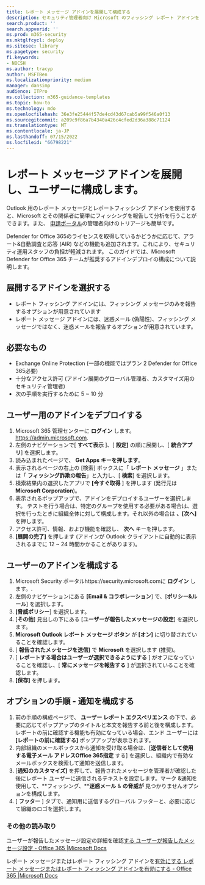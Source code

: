 ```yaml
---
title: レポート メッセージ アドインを展開して構成する
description: セキュリティ管理者向け Microsoft のフィッシング レポート アドインを展開して構成する手順
search.product: ''
search.appverid: ''
ms.prod: m365-security
ms.mktglfcycl: deploy
ms.sitesec: library
ms.pagetype: security
f1.keywords:
- NOCSH
ms.author: tracyp
author: MSFTBen
ms.localizationpriority: medium
manager: dansimp
audience: ITPro
ms.collection: m365-guidance-templates
ms.topic: how-to
ms.technology: mdo
ms.openlocfilehash: 36e3fe25444f57de4cd43d67cab5a99f546a0f13
ms.sourcegitcommit: a209c9f86a7b4340a426c4cfed2d36a388c71124
ms.translationtype: MT
ms.contentlocale: ja-JP
ms.lasthandoff: 07/15/2022
ms.locfileid: "66798221"
---
```

# <a name="deploy-and-configure-the-report-message-add-in-to-users"></a>レポート メッセージ アドインを展開し、ユーザーに構成します。

Outlook 用のレポート メッセージとレポートフィッシング アドインを使用すると、Microsoft とその関係者に簡単にフィッシングを報告して分析を行うことができます。また、 [申請ポータル](https://security.microsoft.com/reportsubmission?viewid=user)の管理者向けのトリアージも簡単です。 

Defender for Office 365のライセンスを取得しているかどうかに応じて、アラート&自動調査と応答 (AIR) などの機能も追加されます。これにより、セキュリティ運用スタッフの負担が軽減されます。 このガイドでは、Microsoft Defender for Office 365 チームが推奨するアドインデプロイの構成について説明します。

## <a name="choose-between-which-add-in-to-deploy"></a>展開するアドインを選択する

- レポート フィッシング アドインには、フィッシング メッセージのみを報告するオプションが用意されています
- レポート メッセージ アドインには、迷惑メール (偽陽性)、フィッシング メッセージではなく、迷惑メールを報告するオプションが用意されています。


## <a name="what-youll-need"></a>必要なもの

-   Exchange Online Protection (一部の機能ではプラン 2 Defender for Office 365必要)
-   十分なアクセス許可 (アドイン展開のグローバル管理者、カスタマイズ用のセキュリティ管理者)
- 次の手順を実行するために 5 ~ 10 分

## <a name="deploy-the-add-in-for-users"></a>ユーザー用のアドインをデプロイする

1.  Microsoft 365 管理センターに **ログイン** します。  https://admin.microsoft.com.
1.  左側のナビゲーションで[ **すべて表示** ]、[ **設定]** の順に展開し、[ **統合アプリ**] を選択します。
1.  読み込まれたページで、 **Get Apps キーを押します**。
1.  表示されるページの右上の [検索] ボックスに「 **レポート メッセージ** 」または「 **フィッシング詐欺の報告**」と入力し、[ **検索**] を選択します。
1.  検索結果内の選択したアプリで **[今すぐ取得** ] を押します (発行元は **Microsoft Corporation**)。
1.  表示されるポップアップで、アドインをデプロイするユーザーを選択します。 テストを行う場合は、特定のグループを使用する必要がある場合は、選択を行ったときに組織全体に対して構成します。それ以外の場合は **、[次へ]** を押します。
1.  アクセス許可、情報、および機能を確認し、 **次へ** キーを押します。
1.  **[展開の完了]** を押します (アドインが Outlook クライアントに自動的に表示されるまでに 12 ~ 24 時間かかることがあります)。

## <a name="configure-the-add-in-for-users"></a>ユーザーのアドインを構成する
1.  Microsoft Security ポータルhttps://security.microsoft.comに **ログイン** します。.
2.  左側のナビゲーションにある **[Email & コラボレーション**] で、[**ポリシー&ルール**] を選択します。
3.  **[脅威ポリシー**] を選択します。
4.  [**その他**] 見出しの下にある [**ユーザーが報告したメッセージの設定**] を選択します。
5.  **Microsoft Outlook レポート メッセージ ボタン** が **[オン]** に切り替されていることを確認します。
6.  [ **報告されたメッセージを送信]** で **Microsoft** を選択します (推奨)。
7.  [ **レポートする場合はユーザーが選択できるようにする** ] がオフになっていることを確認し、[ **常にメッセージを報告する** ] が選択されていることを確認します。
8.  **[保存]** を押します。

## <a name="optional-steps--configure-notifications"></a>オプションの手順 - 通知を構成する

1.  前の手順の構成ページで、 **ユーザー レポート エクスペリエンス** の下で、必要に応じてポップアップのタイトルと本文を報告する前と後を構成します。 レポートの前に確認する機能も有効になっている場合、エンド ユーザーには **[レポートの前に確認する]** ポップアップが表示されます。
2.  内部組織のメールボックスから通知を受け取る場合は、[**送信者として使用する電子メール アドレスOffice 365指定** する] を選択し、組織内で有効なメールボックスを検索して通知を送信します。
3.  [**通知のカスタマイズ]** を押して、報告されたメッセージを管理者が確認した後にレポート ユーザーに送信されるテキストを設定します。マーク &通知を使用して、**フィッシング、****迷惑メール** & **の脅威が** 見つかりませんオプションを構成します。
4.  [ **フッター** ] タブで、通知用に送信するグローバル フッターと、必要に応じて組織のロゴを選択します。


### <a name="further-reading"></a>その他の読み取り
ユーザーが報告したメッセージ設定の詳細を確認[する ユーザーが報告したメッセージ設定 - Office 365 |Microsoft Docs](../user-submission.md)

レポート メッセージまたはレポート フィッシング アドインを[有効にする レポート メッセージまたはレポート フィッシング アドインを有効にする - Office 365 |Microsoft Docs](../enable-the-report-message-add-in.md)
